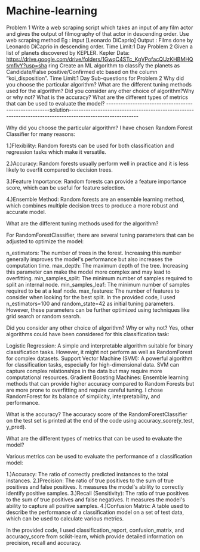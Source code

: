 # Machine-learning
Problem 1 Write a web scraping script which takes an input of any film actor and gives the output of filmography of that actor in descending order. Use web scraping method Eg : input [Leonardo DiCaprio] Output : Films done by Leonardo DiCaprio in descending order.
Time Limit:1 Day 
Problem 2 Given a list of planets discovered by KEPLER. Kepler Data: https://drive.google.com/drive/folders/1GwqC4STc_KgVPofacQUzKHBMHQsmflvY?usp=sha ring Create an ML algorithm to classify the planets as Candidate/False positive/Confirmed etc based on the column “koi_disposition”. 
Time Limit:1 Day
Sub-questions for Problem 2 Why did you choose the particular algorithm?
What are the different tuning methods used for the algorithm? 
Did you consider any other choice of algorithm?Why or why not? 
What is the accuracy? 
What are the different types of metrics that can be used to evaluate the model?
------------------------------------------------------solution-----------------------------------------------------------------------------------------------------------

Why did you choose the particular algorithm?
I have chosen Random Forest Classifier for many reasons:

1.)Flexibility: Random forests can be used for both classification and regression tasks which make it versatile.

2.)Accuracy: Random forests usually perform well in practice and it is less likely to overfit compared to decision trees.

3.)Feature Importance: Random forests can provide a feature importance score, which can be useful for feature selection.

4.)Ensemble Method: Random forests are an ensemble learning method, which combines multiple decision trees to produce a more robust and accurate model.

What are the different tuning methods used for the algorithm?

For RandomForestClassifier, there are several tuning parameters that can be adjusted to optimize the model:

n_estimators: The number of trees in the forest. Increasing this number generally improves the model's performance but also increases the computation time.
max_depth: The maximum depth of the tree. Increasing this parameter can make the model more complex and may lead to overfitting.
min_samples_split: The minimum number of samples required to split an internal node.
min_samples_leaf: The minimum number of samples required to be at a leaf node.
max_features: The number of features to consider when looking for the best split.
In the provided code, I used n_estimators=100 and random_state=42 as initial tuning parameters. However, these parameters can be further optimized using techniques like grid search or random search.

Did you consider any other choice of algorithm? Why or why not?
Yes, other algorithms could have been considered for this classification task:

Logistic Regression: A simple and interpretable algorithm suitable for binary classification tasks. However, it might not perform as well as RandomForest for complex datasets.
Support Vector Machine (SVM): A powerful algorithm for classification tasks, especially for high-dimensional data. SVM can capture complex relationships in the data but may require more computational resources.
Gradient Boosting Machines: Ensemble learning methods that can provide higher accuracy compared to Random Forests but are more prone to overfitting and require careful tuning.
I chose RandomForest for its balance of simplicity, interpretability, and performance.

What is the accuracy?
The accuracy score of the RandomForestClassifier on the test set is printed at the end of the code using accuracy_score(y_test, y_pred).

What are the different types of metrics that can be used to evaluate the model?

Various metrics can be used to evaluate the performance of a classification model:

1.)Accuracy: The ratio of correctly predicted instances to the total instances.
2.)Precision: The ratio of true positives to the sum of true positives and false positives. It measures the model's ability to correctly identify positive samples.
3.)Recall (Sensitivity): The ratio of true positives to the sum of true positives and false negatives. It measures the model's ability to capture all positive samples.
4.)Confusion Matrix: A table used to describe the performance of a classification model on a set of test data, which can be used to calculate various metrics.

In the provided code, I used classification_report, confusion_matrix, and accuracy_score from scikit-learn, which provide detailed information on precision, recall and accuracy.






